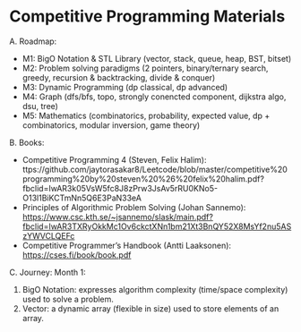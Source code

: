 # Competitive Programming Materials

A. Roadmap:
- M1: BigO Notation & STL Library (vector, stack, queue, heap, BST, bitset)
- M2: Problem solving paradigms (2 pointers, binary/ternary search, greedy, recursion & backtracking, divide & conquer)
- M3: Dynamic Programming (dp classical, dp advanced)
- M4: Graph (dfs/bfs, topo, strongly conencted component, dijkstra algo, dsu, tree)
- M5: Mathematics (combinatorics, probability, expected value, dp + combinatorics, modular inversion, game theory)


B. Books:
- Competitive Programming 4 (Steven, Felix Halim):
ttps://github.com/jaytorasakar8/Leetcode/blob/master/competitive%20programming%20by%20steven%20%26%20felix%20halim.pdf?fbclid=IwAR3k05VsW5fc8J8zPrw3JsAv5rRU0KNo5-O13l1BiKCTmNn5Q6E3PaN33eA 
- Principles of Algorithmic Problem Solving (Johan Sannemo): 
https://www.csc.kth.se/~jsannemo/slask/main.pdf?fbclid=IwAR3TXRyOkkMc1Ov6ckctXNn1bm21Xt3BnQY52X8MsYf2nu5ASzYWVCLQEFc
- Competitive Programmer’s Handbook (Antti Laaksonen): 
https://cses.fi/book/book.pdf

C. Journey:
Month 1: 
  1. BigO Notation: expresses algorithm complexity (time/space complexity) used to solve a problem.
  2. Vector: a dynamic array (flexible in size) used to store elements of an array.
     

